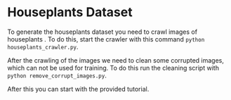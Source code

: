 
# Houseplants Dataset

To generate the houseplants dataset you need to crawl images of houseplants . To do this, start the crawler with this command `python houseplants_crawler.py`.

After the crawling of the images we need to clean some corrupted images, which can not be used for training. To do this run the cleaning script with `python remove_corrupt_images.py`.

After this you can start with the provided tutorial.

